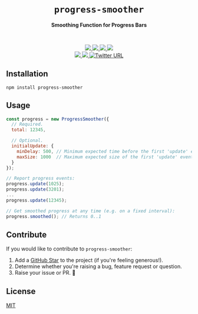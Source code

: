 <h1 align="center">
    <code>progress-smoother</code>
</h1>

<p align="center"><b>Smoothing Function for Progress Bars</b></p>
<br/>
<p align="center">
  <a href="https://github.com/upload-js/progress-smoother/">
    <img src="https://img.shields.io/badge/gzipped-7%20kb-4ba0f6" />
  </a>

  <a href="https://www.npmjs.com/package/progress-smoother">
    <img src="https://img.shields.io/badge/progress--smoother-npm-4ba0f6" />
  </a>

  <a href="https://github.com/upload-js/progress-smoother/actions/workflows/ci.yml">
    <img src="https://img.shields.io/badge/build-passing-4ba0f6" />
  </a>

  <a href="https://www.npmjs.com/package/progress-smoother">
    <img src="https://img.shields.io/npm/dt/upload-js?color=%234ba0f6" />
  </a>
  <br/>

  <a href="https://www.npmjs.com/package/progress-smoother">
    <img src="https://img.shields.io/badge/TypeScript-included-4ba0f6" />
  </a>

  <a href="https://github.com/upload-js/progress-smoother/actions/workflows/ci.yml">
    <img src="https://img.shields.io/npms-io/maintenance-score/upload-js?color=4ba0f6" />
  </a>

  <a target="_blank" href="https://twitter.com/intent/tweet?url=https%3A%2F%2Fgithub.com%2Fupload-js%2Fprogress-smoother&via=UploadJS&text=I%20just%20found%20%22progress-smoother%22%20on%20NPM%20%E2%80%94%20a%20nice%20smoothing%20function%20to%20use%20in%20progress%20bars.&hashtags=javascript%2Copensource%2Cjs%2Cwebdev%2Cdevelopers">
    <img alt="Twitter URL" src="https://img.shields.io/twitter/url?style=social&url=https%3A%2F%2Fgithub.com%2Fupload-js%2Fprogress-smoother%2F" />
  </a>
<br/>
</p>

## Installation

```shell
npm install progress-smoother
```

## Usage

```javascript
const progress = new ProgressSmoother({
  // Required.
  total: 12345,

  // Optional.
  initialUpdate: {
    minDelay: 500, // Minimum expected time before the first 'update' event.
    maxSize: 1000  // Maximum expected size of the first 'update' event.
  }
});

// Report progress events:
progress.update(1025);
progress.update(3201);
...
progress.update(12345);

// Get smoothed progress at any time (e.g. on a fixed interval):
progress.smoothed(); // Returns 0..1
```


## Contribute

If you would like to contribute to `progress-smoother`:

1. Add a [GitHub Star](https://github.com/upload-js/progress-smoother/stargazers) to the project (if you're feeling generous!).
2. Determine whether you're raising a bug, feature request or question.
3. Raise your issue or PR. 🚀

## License

[MIT](LICENSE)
